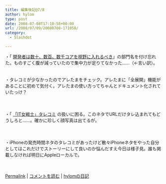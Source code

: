 ```yaml
---
title: 編集後記@7/8
author: hylom
type: post
date: 2008-07-08T17:10:58+00:00
url: /2008/07/09/20080708-171058/
category:
  - Slashdot

---
```

・「 [開発者は数十、数百、数千コアを視野に入れるべき][1]」の部門名を付け忘れた。ものすごく腹が減っていたので集中力が足りてなかった……（←言い訳）。  
</br>   
・タレコミが少なかったのでアレたまをチェック。アレたまに「全展開」機能があることに初めて気付く。アレたまの使い方ってちゃんとドキュメント化されていたっけ？</br>  
</br>   
・「   [「IT女戦士」タレコミ][2] の扱いに困る。このネタでURLだけタレ込まれてもどうしろと……。確かに珍しく顔写真は出てるが。</br>  
</br>   
・iPhoneの発売時間ネタのタレコミがあったけど散々iPhoneネタをやった自分としてはこれだけでストーリーにして良いのか悩んだすえ今日は様子見。誰も掲載しなければ明日にAppleローカルで。</br>  
</br> 

   [Permalink][3] |    [コメントを読む][4] |    [hylomの日記][5] 

</br>

 [1]: http://slashdot.jp/developers/article.pl?sid=08/07/08/0437207
 [2]: http://slashdot.jp/firehose.pl?op=view&id=29572
 [3]: http://slashdot.jp/~hylom/journal/445427
 [4]: http://slashdot.jp/~hylom/journal/445427#acomments
 [5]: http://slashdot.jp/~hylom/journal/
